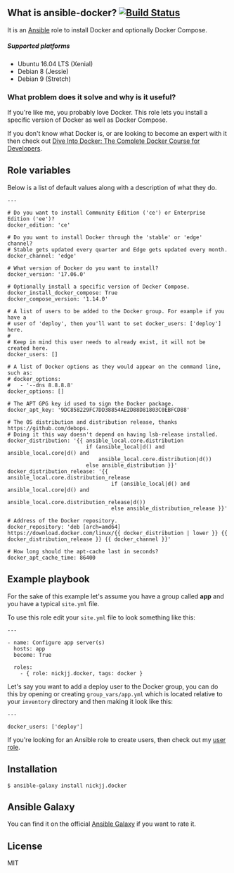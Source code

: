 ## What is ansible-docker? [![Build Status](https://secure.travis-ci.org/nickjj/ansible-docker.png)](http://travis-ci.org/nickjj/ansible-docker)

It is an [Ansible](http://www.ansible.com/home) role to install Docker and
optionally Docker Compose.

##### Supported platforms

- Ubuntu 16.04 LTS (Xenial)
- Debian 8 (Jessie)
- Debian 9 (Stretch)

### What problem does it solve and why is it useful?

If you're like me, you probably love Docker. This role lets you install a specific
version of Docker as well as Docker Compose.

If you don't know what Docker is, or are looking to become an expert with it
then check out [Dive Into Docker: The Complete Docker Course for Developers](https://diveintodocker.com/courses/dive-into-docker?utm_source=ansibledocker&utm_medium=github&utm_campaign=readmetop).

## Role variables

Below is a list of default values along with a description of what they do.

```
---

# Do you want to install Community Edition ('ce') or Enterprise Edition ('ee')?
docker_edition: 'ce'

# Do you want to install Docker through the 'stable' or 'edge' channel?
# Stable gets updated every quarter and Edge gets updated every month.
docker_channel: 'edge'

# What version of Docker do you want to install?
docker_version: '17.06.0'

# Optionally install a specific version of Docker Compose.
docker_install_docker_compose: True
docker_compose_version: '1.14.0'

# A list of users to be added to the Docker group. For example if you have a
# user of 'deploy', then you'll want to set docker_users: ['deploy'] here.
#
# Keep in mind this user needs to already exist, it will not be created here.
docker_users: []

# A list of Docker options as they would appear on the command line, such as:
# docker_options:
#   - '--dns 8.8.8.8'
docker_options: []

# The APT GPG key id used to sign the Docker package.
docker_apt_key: '9DC858229FC7DD38854AE2D88D81803C0EBFCD88'

# The OS distribution and distribution release, thanks https://github.com/debops.
# Doing it this way doesn't depend on having lsb-release installed.
docker_distribution: '{{ ansible_local.core.distribution
                         if (ansible_local|d() and ansible_local.core|d() and
                             ansible_local.core.distribution|d())
                         else ansible_distribution }}'
docker_distribution_release: '{{ ansible_local.core.distribution_release
                                 if (ansible_local|d() and ansible_local.core|d() and
                                     ansible_local.core.distribution_release|d())
                                 else ansible_distribution_release }}'

# Address of the Docker repository.
docker_repository: 'deb [arch=amd64] https://download.docker.com/linux/{{ docker_distribution | lower }} {{ docker_distribution_release }} {{ docker_channel }}'

# How long should the apt-cache last in seconds?
docker_apt_cache_time: 86400
```

## Example playbook

For the sake of this example let's assume you have a group called **app** and
you have a typical `site.yml` file.

To use this role edit your `site.yml` file to look something like this:

```
---

- name: Configure app server(s)
  hosts: app
  become: True

  roles:
    - { role: nickjj.docker, tags: docker }
```

Let's say you want to add a deploy user to the Docker group, you can do this by
opening or creating `group_vars/app.yml` which is located relative to your
`inventory` directory and then making it look like this:

```
---

docker_users: ['deploy']
```

If you're looking for an Ansible role to create users, then check out my
[user role](https://github.com/nickjj/ansible-user).

## Installation

`$ ansible-galaxy install nickjj.docker`

## Ansible Galaxy

You can find it on the official
[Ansible Galaxy](https://galaxy.ansible.com/nickjj/docker/) if you want to
rate it.

## License

MIT

